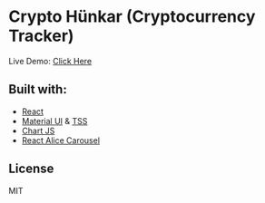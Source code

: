 # Crypto Hünkar (Cryptocurrency Tracker)

Live Demo: [Click Here](https://cryptohunkar.netlify.app/)

## Built with:

- [React](https://reactjs.org/)
- [Material UI](https://mui.com//) & [TSS](https://www.tss-react.dev/)
- [Chart JS](https://reactchartjs.github.io/react-chartjs-2/#/)
- [React Alice Carousel](https://github.com/maxmarinich/react-alice-carousel#readme)

## License
MIT
